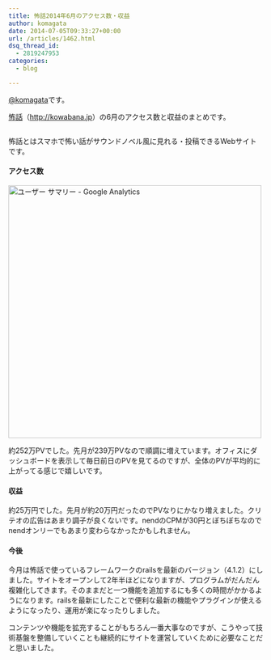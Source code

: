 ```yaml
---
title: 怖話2014年6月のアクセス数・収益
author: komagata
date: 2014-07-05T09:33:27+00:00
url: /articles/1462.html
dsq_thread_id:
  - 2819247953
categories:
  - blog

---
```

[@komagata][1]です。

<a title="怖話" href="http://kowabana.jp" target="_blank">怖話</a>（<a title="怖話" href="http://kowabana.jp" target="_blank">http://kowabana.jp</a>）の6月のアクセス数と収益のまとめです。

<p class="center">
  <a href="http://kowabana.jp"><img alt="" src="https://lh4.googleusercontent.com/-8-pkth8ETpA/UYjg32awOAI/AAAAAAAADKg/0h8DP9Cg4CQ/s400/Screen%2520Shot%25202013-05-07%2520at%25208.08.34%2520PM.png" /></a>
</p>

怖話とはスマホで怖い話がサウンドノベル風に見れる・投稿できるWebサイトです。

#### アクセス数

<p class="center">
  <img src="http://i.gyazo.com/b0c0f37062e2f9f263d8d052644035b8.png" alt="ユーザー サマリー - Google Analytics" width="500px" />
</p>

約252万PVでした。先月が239万PVなので順調に増えています。オフィスにダッシュボードを表示して毎日前日のPVを見てるのですが、全体のPVが平均的に上がってる感じで嬉しいです。

#### 収益

約25万円でした。先月が約20万円だったのでPVなりにかなり増えました。クリテオの広告はあまり調子が良くないです。nendのCPMが30円とぼちぼちなのでnendオンリーでもあまり変わらなかったかもしれません。

#### 今後

今月は怖話で使っているフレームワークのrailsを最新のバージョン（4.1.2）にしました。サイトをオープンして2年半ほどになりますが、プログラムがだんだん複雑化してきます。そのままだと一つ機能を追加するにも多くの時間がかかるようになります。railsを最新にしたことで便利な最新の機能やプラグインが使えるようになったり、運用が楽になったりしました。

コンテンツや機能を拡充することがもちろん一番大事なのですが、こうやって技術基盤を整備していくことも継続的にサイトを運営していくために必要なことだと思いました。

 [1]: http://twitter.com/komagata

